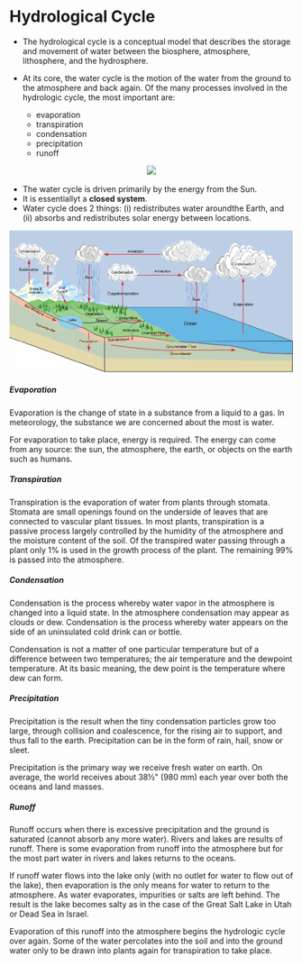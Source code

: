 # Hydrological Cycle

- The hydrological cycle is a conceptual model that describes the storage and movement of water between the biosphere, atmosphere, lithosphere, and the hydrosphere.

- At its core, the water cycle is the motion of the water from the ground to the atmosphere and back again. Of the many processes involved in the hydrologic cycle, the most important are:
  - evaporation
  - transpiration
  - condensation
  - precipitation
  - runoff

<div align=center>
<img width=\textwidth src="https://www.weather.gov/images/jetstream/atmos/hydro_5cycle.jpg"/>
</div>

- The water cycle is driven primarily by the energy from the Sun.
- It is essentiallyt a **closed system**.
- Water cycle does 2 things: (i) redistributes water aroundthe Earth, and (ii) absorbs and redistributes solar energy between locations.
<div align=center>
<img width=\textwidth src="./_media/hydro_cycle.png"/>
</div>

##### Evaporation
Evaporation is the change of state in a substance from a liquid to a gas. In meteorology, the substance we are concerned about the most is water.

For evaporation to take place, energy is required. The energy can come from any source: the sun, the atmosphere, the earth, or objects on the earth such as humans.

##### Transpiration
Transpiration is the evaporation of water from plants through stomata. Stomata are small openings found on the underside of leaves that are connected to vascular plant tissues. In most plants, transpiration is a passive process largely controlled by the humidity of the atmosphere and the moisture content of the soil. Of the transpired water passing through a plant only 1% is used in the growth process of the plant. The remaining 99% is passed into the atmosphere.

##### Condensation
Condensation is the process whereby water vapor in the atmosphere is changed into a liquid state. In the atmosphere condensation may appear as clouds or dew. Condensation is the process whereby water appears on the side of an uninsulated cold drink can or bottle.

Condensation is not a matter of one particular temperature but of a difference between two temperatures; the air temperature and the dewpoint temperature. At its basic meaning, the dew point is the temperature where dew can form.

##### Precipitation
Precipitation is the result when the tiny condensation particles grow too large, through collision and coalescence, for the rising air to support, and thus fall to the earth. Precipitation can be in the form of rain, hail, snow or sleet.

Precipitation is the primary way we receive fresh water on earth. On average, the world receives about 38½" (980 mm) each year over both the oceans and land masses.

##### Runoff
Runoff occurs when there is excessive precipitation and the ground is saturated (cannot absorb any more water). Rivers and lakes are results of runoff. There is some evaporation from runoff into the atmosphere but for the most part water in rivers and lakes returns to the oceans.

If runoff water flows into the lake only (with no outlet for water to flow out of the lake), then evaporation is the only means for water to return to the atmosphere. As water evaporates, impurities or salts are left behind. The result is the lake becomes salty as in the case of the Great Salt Lake in Utah or Dead Sea in Israel.

Evaporation of this runoff into the atmosphere begins the hydrologic cycle over again. Some of the water percolates into the soil and into the ground water only to be drawn into plants again for transpiration to take place.